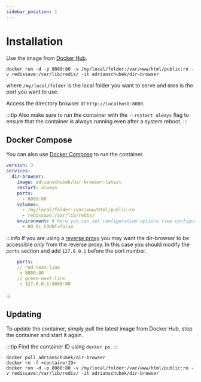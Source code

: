 ```yaml
---
sidebar_position: 1
---
```


# Installation

Use the image from [Docker Hub](https://hub.docker.com/r/adrianschubek/dir-browser/tags).

```
docker run -d -p 8080:80 -v /my/local/folder:/var/www/html/public:ro -v redissave:/var/lib/redis/ -it adrianschubek/dir-browser
```

where `/my/local/folder` is the local folder you want to serve and `8080` is the port you want to use.

Access the directory browser at `http://localhost:8080`.

:::tip
Also make sure to run the container with the `--restart always` flag to ensure that the container is always running even after a system reboot.
:::

## Docker Compose

You can also use [Docker Compose](https://docs.docker.com/compose/) to run the container.

```yaml title="docker-compose.yml"
version: 3
services:
  dir-browser:
    image: adrianschubek/dir-browser:latest
    restart: always
    ports:
      - 8080:80
    volumes:
      - /my/local/folder:/var/www/html/public:ro
      - redissave:/var/lib/redis/
    environment: # here you can set configuration options (see configuration section for more details)
      - NO_DL_COUNT=false
```

:::info
If you are using a [reverse proxy](/getting-started/reverse-proxy) you may want the dir-browser to be accessible *only* from the reverse proxy. 
In this case you should modify the `ports` section and add `127.0.0.1` before the port number.
```yaml
    ports: 
    // red-next-line
     - 8080:80
    // green-next-line
     - 127.0.0.1:8080:80
```
:::

## Updating

To update the container, simply pull the latest image from Docker Hub, stop the container and start it again.

:::tip
Find the container ID using `docker ps`.
:::

```
docker pull adrianschubek/dir-browser
docker rm -f <containerID>
docker run -d -p 8080:80 -v /my/local/folder:/var/www/html/public:ro -v redissave:/var/lib/redis/ -it adrianschubek/dir-browser
```